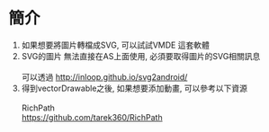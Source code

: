 簡介
======

1. 如果想要將圖片轉檔成SVG, 可以試試VMDE 這套軟體
2. SVG的圖片 無法直接在AS上面使用, 必須要取得圖片的SVG相關訊息                                         
可以透過 http://inloop.github.io/svg2android/
3. 得到vectorDrawable之後, 如果想要添加動畫, 可以參考以下資源                                         
RichPath                                         
https://github.com/tarek360/RichPath
